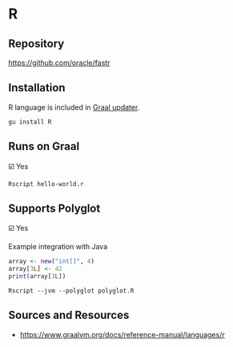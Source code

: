 # R

## Repository

<https://github.com/oracle/fastr>

## Installation

R language is included in [Graal updater][].

```shell
gu install R
```

## Runs on Graal

:ballot_box_with_check: Yes

```shell
Rscript hello-world.r
```

## Supports Polyglot

:ballot_box_with_check: Yes

Example integration with Java

```R
array <- new("int[]", 4)
array[3L] <- 42
print(array[3L])
```

```shell
Rscript --jvm --polyglot polyglot.R
```

## Sources and Resources

- <https://www.graalvm.org/docs/reference-manual/languages/r>

[graal updater]: https://www.graalvm.org/docs/reference-manual/graal-updater
